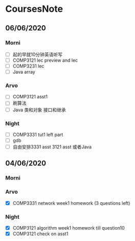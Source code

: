 # CoursesNote

## 06/06/2020

### Morni

- [ ] 起的早就10分钟英语听写
- [ ] COMP3121 lec preview and lec
- [ ] COMP3231 lec
- [ ] Java array

### Arvo

- [ ] COMP3121 asst1
- [ ] 刷算法
- [ ] Java 类和对象 接口和继承

### Night

- [ ] COMP3331 tut1 left part
- [ ] gdb
- [ ] 自由安排3331 asst 3121 asst 或者Java

## 04/06/2020

### Morni

### Arvo

- [x] COMP3331 network week1 homework (3 questions left)

### Night

- [x] COMP3121 algorithm week1 homework till question10
- [x] COMP3121 check on asst1
